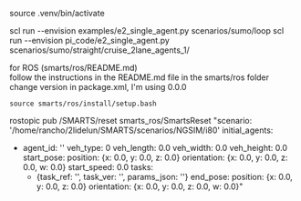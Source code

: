 source .venv/bin/activate


scl run --envision examples/e2_single_agent.py scenarios/sumo/loop
scl run --envision pi_code/e2_single_agent.py scenarios/sumo/straight/cruise_2lane_agents_1/
























for ROS  (smarts/ros/README.md)  
    follow the instructions in the README.md file in the smarts/ros folder  
        change version in package.xml, I'm using 0.0.0

    source smarts/ros/install/setup.bash




rostopic pub /SMARTS/reset smarts_ros/SmartsReset "scenario: '/home/rancho/2lidelun/SMARTS/scenarios/NGSIM/i80'
initial_agents:
- agent_id: ''
  veh_type: 0
  veh_length: 0.0
  veh_width: 0.0
  veh_height: 0.0
  start_pose:
    position: {x: 0.0, y: 0.0, z: 0.0}
    orientation: {x: 0.0, y: 0.0, z: 0.0, w: 0.0}
  start_speed: 0.0
  tasks:
  - {task_ref: '', task_ver: '', params_json: ''}
  end_pose:
    position: {x: 0.0, y: 0.0, z: 0.0}
    orientation: {x: 0.0, y: 0.0, z: 0.0, w: 0.0}"